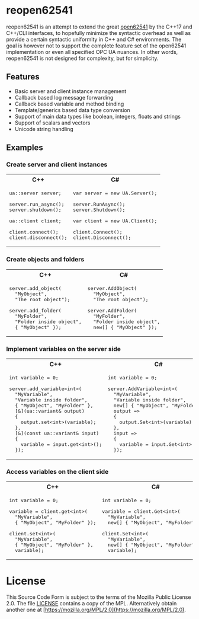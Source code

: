 # reopen62541

reopen62541 is an attempt to extend the great [open62541](https://github.com/open62541/open62541) by the C++17 and C++/CLI interfaces, to hopefully minimize the syntactic overhead as well as provide a certain syntactic uniformity in C++ and C# environments. The goal is however not to support the complete feature set of the open62541 implementation or even all specified OPC UA nuances. In other words, reopen62541 is not designed for complexity, but for simplicity.

## Features

- Basic server and client instance management
- Callback based log message forwarding
- Callback based variable and method binding
- Template/generics based data type conversion
- Support of main data types like boolean, integers, floats and strings
- Support of scalars and vectors
- Unicode string handling

## Examples

### Create server and client instances

<table>
<tr>
<th>C++</th>
<th>C#</th>
</tr>
<tr>
<td>
<pre>
ua::server server;<br>
server.run_async();
server.shutdown();<br>
ua::client client;<br>
client.connect();
client.disconnect();
</pre>
</td>
<td>
<pre>
var server = new UA.Server();<br>
server.RunAsync();
server.Shutdown();<br>
var client = new UA.Client();<br>
client.Connect();
client.Disconnect();
</pre>
</td>
</tr>
</table>

### Create objects and folders

<table>
<tr>
<th>C++</th>
<th>C#</th>
</tr>
<tr>
<td>
<pre>
server.add_object(
  "MyObject",
  "The root object");<br>
server.add_folder(
  "MyFolder",
  "Folder inside object",
  { "MyObject" });
</pre>
</td>
<td>
<pre>
server.AddObject(
  "MyObject",
  "The root object");<br>
server.AddFolder(
  "MyFolder",
  "Folder inside object",
  new[] { "MyObject" });
</pre>
</td>
</tr>
</table>

### Implement variables on the server side

<table>
<tr>
<th>C++</th>
<th>C#</th>
</tr>
<tr>
<td>
<pre>
int variable = 0;<br>
server.add_variable&lt;int&gt;(
  "MyVariable",
  "Variable inside folder",
  { "MyObject", "MyFolder" },
  [&](ua::variant& output)
  {
    output.set&lt;int&gt;(variable);
  },
  [&](const ua::variant& input)
  {
    variable = input.get&lt;int&gt;();
  });
</pre>
</td>
<td>
<pre>
int variable = 0;<br>
server.AddVariable&lt;int&gt;(
  "MyVariable",
  "Variable inside folder",
  new[] { "MyObject", "MyFolder" },
  output =>
  {
    output.Set&lt;int&gt;(variable);
  },
  input =>
  {
    variable = input.Get&lt;int&gt;();
  });
</pre>
</td>
</tr>
</table>

### Access variables on the client side

<table>
<tr>
<th>C++</th>
<th>C#</th>
</tr>
<tr>
<td>
<pre>
int variable = 0;<br>
variable = client.get&lt;int&gt;(
  "MyVariable",
  { "MyObject", "MyFolder" });<br>
client.set&lt;int&gt;(
  "MyVariable",
  { "MyObject", "MyFolder" },
  variable);
</pre>
</td>
<td>
<pre>
int variable = 0;<br>
variable = client.Get&lt;int&gt;(
  "MyVariable",
  new[] { "MyObject", "MyFolder" }); <br>
client.Set&lt;int&gt;(
  "MyVariable",
  new[] { "MyObject", "MyFolder" },
  variable);
</pre>
</td>
</tr>
</table>

# License

This Source Code Form is subject to the terms of the Mozilla Public License 2.0. The file [LICENSE](LICENSE) contains a copy of the MPL. Alternatively obtain another one at [https://mozilla.org/MPL/2.0](https://mozilla.org/MPL/2.0).
